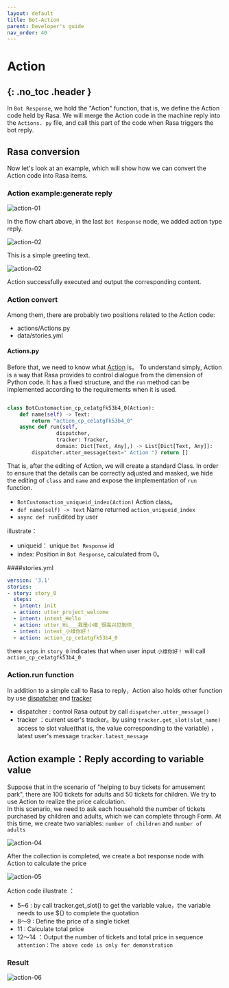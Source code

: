 ```yaml
---
layout: default
title: Bot-Action
parent: Developer's guide
nav_order: 40
---
```


# Action
{: .no_toc .header }
---
In `Bot Response`, we hold the "Action" function, that is, we define the Action code held by Rasa. We will merge the Action code in the machine reply into the `Actions. py` file, and call this part of the code when Rasa triggers the bot reply.

## Rasa conversion
Now let's look at an example, which will show how we can convert the Action code into Rasa items.

### Action example:generate reply

![action-01](/assets/images/tutorial/action/action-01.png)

In the flow chart above, in the last `Bot Response` node, we added action type reply.

![action-02](/assets/images/tutorial/action/action-02.png)

This is a simple greeting text.

![action-02](/assets/images/tutorial/action/action-03.png)

Action successfully executed and output the corresponding content.

### Action convert

Among them, there are probably two positions related to the Action code:

- actions/Actions.py
- data/stories.yml

#### Actions.py

Before that, we need to know what [Action](https://rasa.com/docs/rasa/action-server/sdk-actions/) is。  To understand simply, Action is a way that Rasa provides to control dialogue from the dimension of Python code. It has a fixed structure, and the `run` method can be implemented according to the requirements when it is used.
```python

class BotCustomaction_cp_ce1atgfk53b4_0(Action):
    def name(self) -> Text:
        return "action_cp_ce1atgfk53b4_0"
    async def run(self,
                dispatcher,
                tracker: Tracker,
                domain: Dict[Text, Any],) -> List[Dict[Text, Any]]:
        dispatcher.utter_message(text=" Action ") return []
```
That is, after the editing of Action, we will create a standard Class. In order to ensure that the details can be correctly adjusted and masked, we hide the editing of `class` and `name` and expose the implementation of `run` function.

- `BotCustomaction_uniqueid_index(Action)` Action class。
- `def name(self) -> Text` Name returned `action_uniqueid_index`
- `async def run`Edited by user

illustrate：
- uniqueid： unique `Bot Response` id
- index: Position in `Bot Response`, calculated from 0。

####stories.yml

```yaml
version: '3.1'
stories:
- story: story_0
  steps:
  - intent: init
  - action: utter_project_welcome
  - intent: intent_Hello
  - action: utter_Hi___我是⼩维_很⾼兴⻅到你_
  - intent: intent_⼩维你好！
  - action: action_cp_ce1atgfk53b4_0
```

there `setps` in `story_0`  indicates that when user input `⼩维你好！` will call `action_cp_ce1atgfk53b4_0`

### Action.run function

In addition to a simple call to Rasa to reply，Action also holds other function by use [dispatcher](https://rasa.com/docs/rasa/action-server/sdk-dispatcher/) and [tracker](https://rasa.com/docs/rasa/action-server/sdk-tracker) 
- dispatcher : control Rasa output by call `dispatcher.utter_message()`
- tracker ：current user's tracker。by using `tracker.get_slot(slot_name)` access to slot value(that is, the value corresponding to the variable) ，latest user's message `tracker.latest_message`

## Action example：Reply according to variable value
Suppose that in the scenario of "helping to buy tickets for amusement park", there are 100 tickets for adults and 50 tickets for children. We try to use Action to realize the price calculation.
<br/>In this scenario, we need to ask each household the number of tickets purchased by children and adults, which we can complete through Form. At this time, we create two variables: `number of children` and `number of adults`

![action-04](/assets/images/tutorial/action/action-04.png)

After the collection is completed, we create a bot response node with Action to calculate the price

![action-05](/assets/images/tutorial/action/action-05.png)

Action code illustrate ：
- 5~6 : by call  tracker.get_slot() to get the variable value，the variable needs to use ${} to complete the quotation
- 8～9 : Define the price of a single ticket
- 11 : Calculate total price
- 12～14 ：Output the number of tickets and total price in sequence
`attention：The above code is only for demonstration`
  
### Result

![action-06](/assets/images/tutorial/action/action-06.png)
